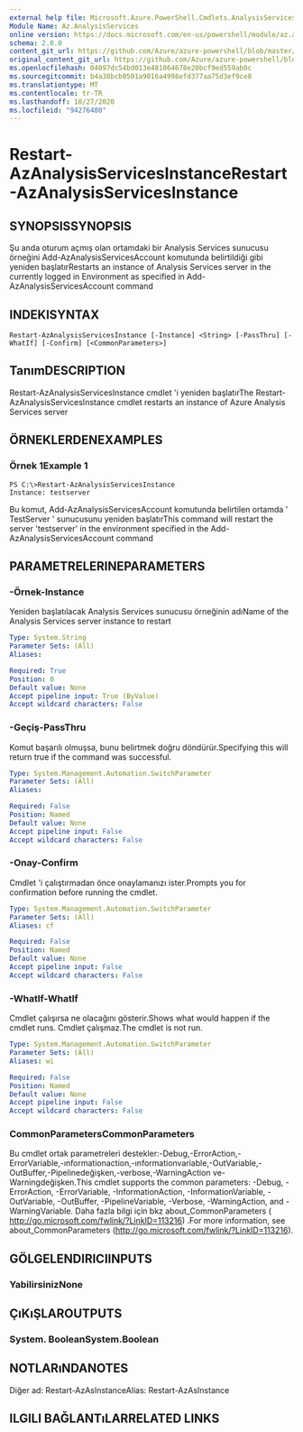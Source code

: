 ```yaml
---
external help file: Microsoft.Azure.PowerShell.Cmdlets.AnalysisServices.Dataplane.dll-Help.xml
Module Name: Az.AnalysisServices
online version: https://docs.microsoft.com/en-us/powershell/module/az.analysisservices/restart-azanalysisservicesinstance
schema: 2.0.0
content_git_url: https://github.com/Azure/azure-powershell/blob/master/src/AnalysisServices/AnalysisServices/help/Restart-AzAnalysisServicesInstance.md
original_content_git_url: https://github.com/Azure/azure-powershell/blob/master/src/AnalysisServices/AnalysisServices/help/Restart-AzAnalysisServicesInstance.md
ms.openlocfilehash: 04097dc54bd013e481064678e20bcf9ed559ab0c
ms.sourcegitcommit: b4a38bcb0501a9016a4998efd377aa75d3ef9ce8
ms.translationtype: MT
ms.contentlocale: tr-TR
ms.lasthandoff: 10/27/2020
ms.locfileid: "94276480"
---
```

# <span data-ttu-id="36e6a-101">Restart-AzAnalysisServicesInstance</span><span class="sxs-lookup"><span data-stu-id="36e6a-101">Restart-AzAnalysisServicesInstance</span></span>

## <span data-ttu-id="36e6a-102">SYNOPSIS</span><span class="sxs-lookup"><span data-stu-id="36e6a-102">SYNOPSIS</span></span>
<span data-ttu-id="36e6a-103">Şu anda oturum açmış olan ortamdaki bir Analysis Services sunucusu örneğini Add-AzAnalysisServicesAccount komutunda belirtildiği gibi yeniden başlatır</span><span class="sxs-lookup"><span data-stu-id="36e6a-103">Restarts an instance of Analysis Services server in the currently logged in Environment as specified in Add-AzAnalysisServicesAccount command</span></span>

## <span data-ttu-id="36e6a-104">INDEKI</span><span class="sxs-lookup"><span data-stu-id="36e6a-104">SYNTAX</span></span>

```
Restart-AzAnalysisServicesInstance [-Instance] <String> [-PassThru] [-WhatIf] [-Confirm] [<CommonParameters>]
```

## <span data-ttu-id="36e6a-105">Tanım</span><span class="sxs-lookup"><span data-stu-id="36e6a-105">DESCRIPTION</span></span>
<span data-ttu-id="36e6a-106">Restart-AzAnalysisServicesInstance cmdlet 'i yeniden başlatır</span><span class="sxs-lookup"><span data-stu-id="36e6a-106">The Restart-AzAnalysisServicesInstance cmdlet restarts an instance of Azure Analysis Services server</span></span>

## <span data-ttu-id="36e6a-107">ÖRNEKLERDEN</span><span class="sxs-lookup"><span data-stu-id="36e6a-107">EXAMPLES</span></span>

### <span data-ttu-id="36e6a-108">Örnek 1</span><span class="sxs-lookup"><span data-stu-id="36e6a-108">Example 1</span></span>
```
PS C:\>Restart-AzAnalysisServicesInstance
Instance: testserver
```

<span data-ttu-id="36e6a-109">Bu komut, Add-AzAnalysisServicesAccount komutunda belirtilen ortamda ' TestServer ' sunucusunu yeniden başlatır</span><span class="sxs-lookup"><span data-stu-id="36e6a-109">This command will restart the server 'testserver' in the environment specified in the Add-AzAnalysisServicesAccount command</span></span>

## <span data-ttu-id="36e6a-110">PARAMETRELERINE</span><span class="sxs-lookup"><span data-stu-id="36e6a-110">PARAMETERS</span></span>

### <span data-ttu-id="36e6a-111">-Örnek</span><span class="sxs-lookup"><span data-stu-id="36e6a-111">-Instance</span></span>
<span data-ttu-id="36e6a-112">Yeniden başlatılacak Analysis Services sunucusu örneğinin adı</span><span class="sxs-lookup"><span data-stu-id="36e6a-112">Name of the Analysis Services server instance to restart</span></span>

```yaml
Type: System.String
Parameter Sets: (All)
Aliases:

Required: True
Position: 0
Default value: None
Accept pipeline input: True (ByValue)
Accept wildcard characters: False
```

### <span data-ttu-id="36e6a-113">-Geçiş</span><span class="sxs-lookup"><span data-stu-id="36e6a-113">-PassThru</span></span>
<span data-ttu-id="36e6a-114">Komut başarılı olmuşsa, bunu belirtmek doğru döndürür.</span><span class="sxs-lookup"><span data-stu-id="36e6a-114">Specifying this will return true if the command was successful.</span></span>

```yaml
Type: System.Management.Automation.SwitchParameter
Parameter Sets: (All)
Aliases:

Required: False
Position: Named
Default value: None
Accept pipeline input: False
Accept wildcard characters: False
```

### <span data-ttu-id="36e6a-115">-Onay</span><span class="sxs-lookup"><span data-stu-id="36e6a-115">-Confirm</span></span>
<span data-ttu-id="36e6a-116">Cmdlet 'i çalıştırmadan önce onaylamanızı ister.</span><span class="sxs-lookup"><span data-stu-id="36e6a-116">Prompts you for confirmation before running the cmdlet.</span></span>

```yaml
Type: System.Management.Automation.SwitchParameter
Parameter Sets: (All)
Aliases: cf

Required: False
Position: Named
Default value: None
Accept pipeline input: False
Accept wildcard characters: False
```

### <span data-ttu-id="36e6a-117">-WhatIf</span><span class="sxs-lookup"><span data-stu-id="36e6a-117">-WhatIf</span></span>
<span data-ttu-id="36e6a-118">Cmdlet çalışırsa ne olacağını gösterir.</span><span class="sxs-lookup"><span data-stu-id="36e6a-118">Shows what would happen if the cmdlet runs.</span></span>
<span data-ttu-id="36e6a-119">Cmdlet çalışmaz.</span><span class="sxs-lookup"><span data-stu-id="36e6a-119">The cmdlet is not run.</span></span>

```yaml
Type: System.Management.Automation.SwitchParameter
Parameter Sets: (All)
Aliases: wi

Required: False
Position: Named
Default value: None
Accept pipeline input: False
Accept wildcard characters: False
```

### <span data-ttu-id="36e6a-120">CommonParameters</span><span class="sxs-lookup"><span data-stu-id="36e6a-120">CommonParameters</span></span>
<span data-ttu-id="36e6a-121">Bu cmdlet ortak parametreleri destekler:-Debug,-ErrorAction,-ErrorVariable,-ınformationaction,-ınformationvariable,-OutVariable,-OutBuffer,-Pipelinedeğişken,-verbose,-WarningAction ve-Warningdeğişken.</span><span class="sxs-lookup"><span data-stu-id="36e6a-121">This cmdlet supports the common parameters: -Debug, -ErrorAction, -ErrorVariable, -InformationAction, -InformationVariable, -OutVariable, -OutBuffer, -PipelineVariable, -Verbose, -WarningAction, and -WarningVariable.</span></span> <span data-ttu-id="36e6a-122">Daha fazla bilgi için bkz about_CommonParameters ( http://go.microsoft.com/fwlink/?LinkID=113216) .</span><span class="sxs-lookup"><span data-stu-id="36e6a-122">For more information, see about_CommonParameters (http://go.microsoft.com/fwlink/?LinkID=113216).</span></span>

## <span data-ttu-id="36e6a-123">GÖLGELENDIRICI</span><span class="sxs-lookup"><span data-stu-id="36e6a-123">INPUTS</span></span>

### <span data-ttu-id="36e6a-124">Yabilirsiniz</span><span class="sxs-lookup"><span data-stu-id="36e6a-124">None</span></span>

## <span data-ttu-id="36e6a-125">ÇıKıŞLAR</span><span class="sxs-lookup"><span data-stu-id="36e6a-125">OUTPUTS</span></span>

### <span data-ttu-id="36e6a-126">System. Boolean</span><span class="sxs-lookup"><span data-stu-id="36e6a-126">System.Boolean</span></span>

## <span data-ttu-id="36e6a-127">NOTLARıNDA</span><span class="sxs-lookup"><span data-stu-id="36e6a-127">NOTES</span></span>
<span data-ttu-id="36e6a-128">Diğer ad: Restart-AzAsInstance</span><span class="sxs-lookup"><span data-stu-id="36e6a-128">Alias: Restart-AzAsInstance</span></span>

## <span data-ttu-id="36e6a-129">ILGILI BAĞLANTıLAR</span><span class="sxs-lookup"><span data-stu-id="36e6a-129">RELATED LINKS</span></span>
